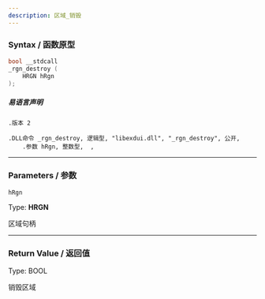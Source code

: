 ```yaml
---
description: 区域_销毁
---
```


### Syntax / 函数原型

```C++
bool __stdcall 
_rgn_destroy (
    HRGN hRgn
);
```

##### 易语言声明

```Elang
.版本 2

.DLL命令 _rgn_destroy, 逻辑型, "libexdui.dll", "_rgn_destroy", 公开, 
    .参数 hRgn, 整数型,  , 
```

---

### Parameters / 参数

`hRgn`

Type: **HRGN**

区域句柄

---

### Return Value / 返回值

Type: BOOL

销毁区域
